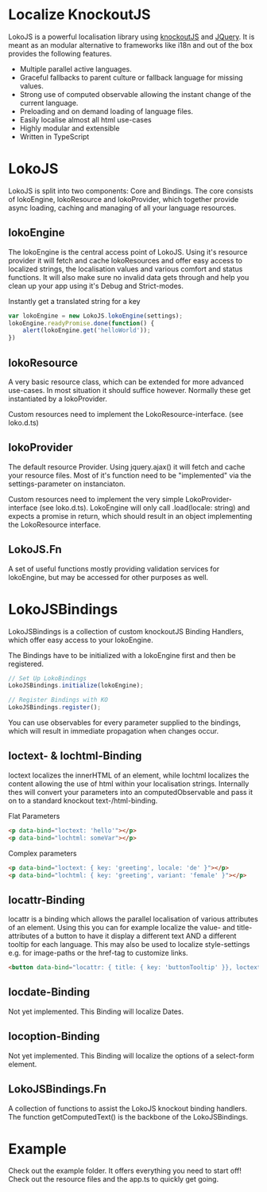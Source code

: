# Localize KnockoutJS 
LokoJS is a powerful localisation library using [knockoutJS](http://knockoutjs.com/) and [JQuery](http://jquery.com/). It is meant as an modular alternative to frameworks like i18n and out of the box provides the following features.

- Multiple parallel active languages.
- Graceful fallbacks to parent culture or fallback language for missing values.
- Strong use of computed observable allowing the instant change of the current language.
- Preloading and on demand loading of language files.
- Easily localise almost all html use-cases
- Highly modular and extensible
- Written in TypeScript


# LokoJS
LokoJS is split into two components: Core and Bindings. The core consists of lokoEngine, lokoResource and lokoProvider, which together provide async loading, caching and managing of all your language resources.

## lokoEngine
The lokoEngine is the central access point of LokoJS. Using it's resource provider it will fetch and cache lokoResources and offer easy access to localized strings, the localisation values and various comfort and status functions. It will also make sure no invalid data gets through and help you clean up your app using it's Debug and Strict-modes.

Instantly get a translated string for a key
```javascript
var lokoEngine = new LokoJS.lokoEngine(settings);
lokoEngine.readyPromise.done(function() {
	alert(lokoEngine.get('helloWorld'));
})
```

## lokoResource
A very basic resource class, which can be extended for more advanced use-cases. In most situation it should suffice however. Normally these get instantiated by a lokoProvider. 

Custom resources need to implement the LokoResource-interface. (see loko.d.ts)

## lokoProvider
The default resource Provider. Using jquery.ajax() it will fetch and cache your resource files. Most of it's function need to be "implemented" via the settings-parameter on instanciaton. 

Custom resources need to implement the very simple LokoProvider-interface (see loko.d.ts). LokoEngine will only call .load(locale: string) and expects a promise in return, which should result in an object implementing the LokoResource interface.

## LokoJS.Fn
A set of useful functions mostly providing validation services for lokoEngine, but may be accessed for other purposes as well.

# LokoJSBindings
LokoJSBindings is a collection of custom knockoutJS Binding Handlers, which offer easy access to your lokoEngine.

The Bindings have to be initialized with a lokoEngine first and then be registered.

```javascript
// Set Up LokoBindings
LokoJSBindings.initialize(lokoEngine);

// Register Bindings with KO
LokoJSBindings.register();
```

You can use observables for every parameter supplied to the bindings, which will result in immediate propagation when changes occur. 

## loctext- & lochtml-Binding
loctext localizes the innerHTML of an element, while lochtml localizes the content allowing the use of html within your localisation strings. Internally thes will convert your parameters into an computedObservable<string> and pass it on to a standard knockout text-/html-binding.

Flat Parameters
```html
<p data-bind="loctext: 'hello'"></p>
<p data-bind="lochtml: someVar"></p>
```

Complex parameters
```html
<p data-bind="loctext: { key: 'greeting', locale: 'de' }"></p>
<p data-bind="lochtml: { key: 'greeting', variant: 'female' }"></p>
```

## locattr-Binding
locattr is a binding which allows the parallel localisation of various attributes of an element. Using this you can for example localize the value- and title-attributes of a button to have it display a different text AND a different tooltip for each language. This may also be used to localize style-settings e.g. for image-paths or the href-tag to customize links.

```html
<button data-bind="locattr: { title: { key: 'buttonTooltip' }}, loctext: 'buttonText'"></p>
```

## locdate-Binding
Not yet implemented. This Binding will localize Dates.

## locoption-Binding
Not yet implemented. This Binding will localize the options of a select-form element.

## LokoJSBindings.Fn
A collection of functions to assist the LokoJS knockout binding handlers. The function getComputedText() is the backbone of the LokoJSBindings.

# Example
Check out the example folder. It offers everything you need to start off! Check out the resource files and the app.ts to quickly get going. 




